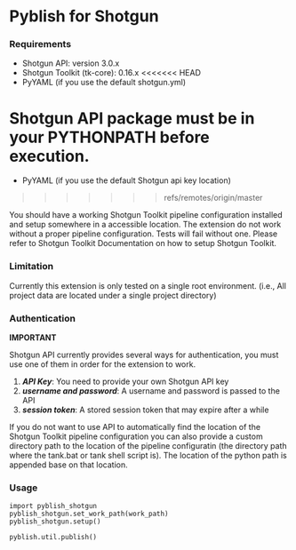 # Pyblish for Shotgun

### Requirements

  - Shotgun API: version 3.0.x
  - Shotgun Toolkit (tk-core): 0.16.x
<<<<<<< HEAD
  - PyYAML (if you use the default shotgun.yml)

Shotgun API package must be in your PYTHONPATH before execution. 
=======
  - PyYAML (if you use the default Shotgun api key location)
>>>>>>> refs/remotes/origin/master

You should have a working Shotgun Toolkit pipeline configuration installed and setup somewhere in a accessible location. The extension do not work without a proper pipeline configuration. Tests will fail without one. Please refer to Shotgun Toolkit Documentation on how to setup Shotgun Toolkit.

### Limitation

Currently this extension is only tested on a single root environment. (i.e., All project data are located under a single project directory)

### Authentication

**IMPORTANT**

Shotgun API currently provides several ways for authentication, you must use one of them in order for the extension to work.

  1. ***API Key***: You need to provide your own Shotgun API key
  2. ***username and password***: A username and password is passed to the API
  3. ***session token***: A stored session token that may expire after a while

If you do not want to use API to automatically find the location of the Shotgun Toolkit pipeline configuration you can also provide a custom directory path to the location of the pipeline configuratin (the directory path where the tank.bat or tank shell script is). The location of the python path is appended base on that location.

### Usage

    import pyblish_shotgun
    pyblish_shotgun.set_work_path(work_path)
    pyblish_shotgun.setup()

    pyblish.util.publish()